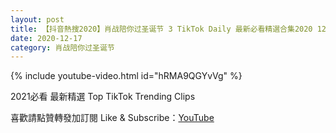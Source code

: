 ```yaml
---
layout: post
title: 【抖音熱搜2020】肖战陪你过圣诞节 3 TikTok Daily 最新必看精選合集2020 12 17
date: 2020-12-17
category: 肖战陪你过圣诞节
---
```


{% include youtube-video.html id="hRMA9QGYvVg" %}

2021必看 最新精選 Top TikTok Trending Clips

喜歡請點贊轉發加訂閱 Like & Subscribe：[YouTube](https://www.youtube.com/channel/UCAoR7VcanIPd04uEq_GIylA/videos)


